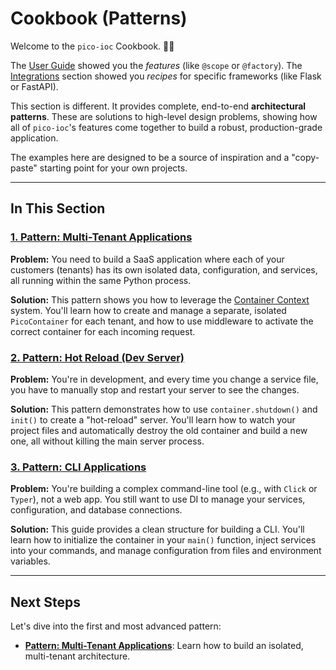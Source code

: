 # Cookbook (Patterns)

Welcome to the `pico-ioc` Cookbook. 🧑‍🍳

The [User Guide](./user-guide/README.md) showed you the *features* (like `@scope` or `@factory`).
The [Integrations](./integrations/README.md) section showed you *recipes* for specific frameworks (like Flask or FastAPI).

This section is different. It provides complete, end-to-end **architectural patterns**. These are solutions to high-level design problems, showing how all of `pico-ioc`'s features come together to build a robust, production-grade application.

The examples here are designed to be a source of inspiration and a "copy-paste" starting point for your own projects.

---

## In This Section

### [1. Pattern: Multi-Tenant Applications](./pattern-multi-tenant.md)

**Problem:** You need to build a SaaS application where each of your customers (tenants) has its own isolated data, configuration, and services, all running within the same Python process.

**Solution:** This pattern shows you how to leverage the [Container Context](./observability/container-context.md) system. You'll learn how to create and manage a separate, isolated `PicoContainer` for each tenant, and how to use middleware to activate the correct container for each incoming request.

### [2. Pattern: Hot Reload (Dev Server)](./pattern-hot-reload.md)

**Problem:** You're in development, and every time you change a service file, you have to manually stop and restart your server to see the changes.

**Solution:** This pattern demonstrates how to use `container.shutdown()` and `init()` to create a "hot-reload" server. You'll learn how to watch your project files and automatically destroy the old container and build a new one, all without killing the main server process.

### [3. Pattern: CLI Applications](./pattern-cli-app.md)

**Problem:** You're building a complex command-line tool (e.g., with `Click` or `Typer`), not a web app. You still want to use DI to manage your services, configuration, and database connections.

**Solution:** This guide provides a clean structure for building a CLI. You'll learn how to initialize the container in your `main()` function, inject services into your commands, and manage configuration from files and environment variables.

---

## Next Steps

Let's dive into the first and most advanced pattern:

* **[Pattern: Multi-Tenant Applications](./pattern-multi-tenant.md)**: Learn how to build an isolated, multi-tenant architecture.

